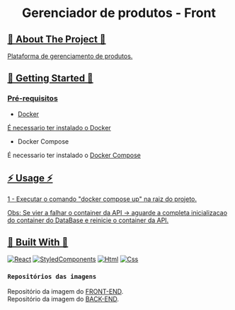 <a name="readme-top"></a>

<h1 align="center">Gerenciador de produtos - Front</h1>

<!-- ABOUT THE PROJECT -->
<h2 tabindex="-1" dir="auto"><a id="user-content--about-the-project" class="anchor" aria-hidden="true" tabindex="-1" href="#about-the-project">🔭 About The Project 🔭</h2>

Plataforma de gerenciamento de produtos.

<!-- GETTING STARTED -->
<h2 tabindex="-1" dir="auto"><a id="getting-started" class="anchor" aria-hidden="true" tabindex="-1" href="#getting-started">🚀 Getting Started 🚀</h2>

### Pré-requisitos

- Docker
  
É necessario ter instalado o [Docker](https://www.docker.com/)

- Docker Compose
  
É necessario ter instalado o [Docker Compose](https://docs.docker.com/compose/)

<!-- USAGE EXAMPLES -->
<h2 tabindex="-1" dir="auto"><a id="user-content--usage" class="anchor" aria-hidden="true" tabindex="-1" href="#-usage">⚡ Usage ⚡</h2>

1 - Executar o comando "docker compose up" na raiz do projeto.

Obs: Se vier a falhar o container da API -> aguarde a completa inicializacao do container do DataBase e reinicie o container da API.

<h2 tabindex="-1" dir="auto"><a id="user-content--built-with" class="anchor" aria-hidden="true" tabindex="-1" href="#-built-with">🔧 Built With 🔧</h2>

[![React][React.org]][React-url]
[![StyledComponents][Styledcomponents.org]][Styledcomponents-url]
[![Html][Html.org]][Html-url]
[![Css][Css.org]][Css-url]

### `Repositórios das imagens`

Repositório da imagem do [FRONT-END](https://hub.docker.com/repository/docker/marlonferreira/frontgs).\
Repositório da imagem do [BACK-END](https://hub.docker.com/repository/docker/marlonferreira/backgs).


<!-- MARKDOWN LINKS & IMAGES -->
<!-- https://www.markdownguide.org/basic-syntax/#reference-style-links -->

[React.org]: https://img.shields.io/badge/React-20232A?style=for-the-badge&logo=react&logoColor=61DAFB
[React-url]: https://react.dev/
[Styledcomponents.org]: https://img.shields.io/badge/styled--components-DB7093?style=for-the-badge&logo=styled-components&logoColor=white
[Styledcomponents-url]: https://styled-components.com/
[Html.org]: https://img.shields.io/badge/HTML5-E34F26?style=for-the-badge&logo=html5&logoColor=white
[Html-url]: https://developer.mozilla.org/pt-BR/docs/Web/HTML
[Css.org]: https://img.shields.io/badge/CSS3-1572B6?style=for-the-badge&logo=css3&logoColor=white
[Css-url]: https://developer.mozilla.org/pt-BR/docs/Web/CSS
